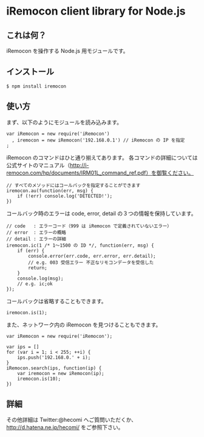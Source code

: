iRemocon client library for Node.js
=============

これは何？
--------------
iRemocon を操作する Node.js 用モジュールです。

インストール
--------------
	$ npm install iremocon

使い方
--------------
まず、以下のようにモジュールを読み込みます。

	var iRemocon = new require('iRemocon')
	  , iremocon = new iRemocon('192.168.0.1') // iRemocon の IP を指定
	;

iRemocon のコマンドはひと通り揃えてあります。
各コマンドの詳細については公式サイトのマニュアル（http://i-remocon.com/hp/documents/IRM01L_command_ref.pdf）を御覧ください。

	// すべてのメソッドにはコールバックを指定することができます
	iremocon.au(function(err, msg) {
		if (!err) console.log('DETECTED!');
	})

コールバック時のエラーは code, error, detail の３つの情報を保持しています。

	// code   : エラーコード（999 は iRemocon で定義されていないエラー）
	// error  : エラーの概略
	// detail : エラーの詳細
	iremocon.ic(1 /* 1〜1500 の ID */, function(err, msg) {
		if (err) {
			console.error(err.code, err.error, err.detail);
			// e.g. 003 受信エラー 不正なリモコンデータを受信した
			return;
		}
		console.log(msg);
		// e.g. ic;ok
	});

コールバックは省略することもできます。

	iremocon.is(1);

また、ネットワーク内の iRemocon を見つけることもできます。

	var iRemocon = new require('iRemocon');

	var ips = []
	for (var i = 1; i < 255; ++i) {
		ips.push('192.168.0.' + i);
	}
	iRemocon.search(ips, function(ip) {
		var iremocon = new iRemocon(ip);
		iremocon.is(10);
	})

詳細
--------------
その他詳細は Twitter:@hecomi へご質問いただくか、http://d.hatena.ne.jp/hecomi/ をご参照下さい。

